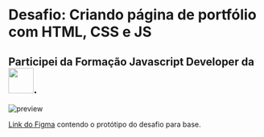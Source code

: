 # Desafio: Criando página de portfólio com HTML, CSS e JS


## Participei da Formação Javascript Developer da <img src="https://hermes.digitalinnovation.one/assets/diome/logo-full.svg" width="50"/>. 




![preview]()

[Link do Figma]() contendo o protótipo do desafio para
base.
